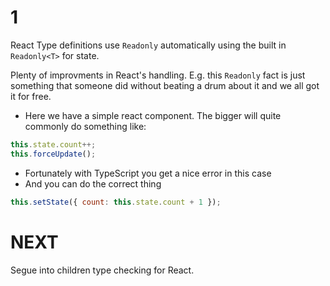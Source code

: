# 1
React Type definitions use `Readonly` automatically using the built in `Readonly<T>` for state. 

Plenty of improvments in React's handling. E.g. this `Readonly` fact is just something that someone did without beating a drum about it and we all got it for free.

* Here we have a simple react component. The bigger will quite commonly do something like: 

```js
this.state.count++;
this.forceUpdate();
```
* Fortunately with TypeScript you get a nice error in this case
* And you can do the correct thing 

```js
this.setState({ count: this.state.count + 1 });
```

# NEXT
Segue into children type checking for React.
